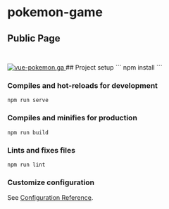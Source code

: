 # pokemon-game

## Public Page
```


```
<a align="center" href="https://vue-pokemon.ga/">
      <img src="https://img.shields.io/badge/Play-green" alt="vue-pokemon.ga">
</a>
## Project setup
```
npm install
```

### Compiles and hot-reloads for development
```
npm run serve
```

### Compiles and minifies for production
```
npm run build
```

### Lints and fixes files
```
npm run lint
```

### Customize configuration
See [Configuration Reference](https://cli.vuejs.org/config/).
